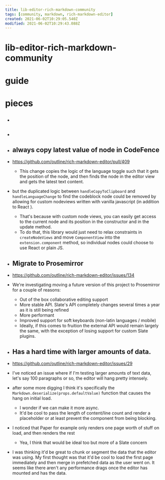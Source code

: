 ```yaml
---
title: lib-editor-rich-markdown-community
tags: [community, markdown, rich-markdown-editor]
created: 2021-06-02T10:29:05.540Z
modified: 2021-06-02T10:29:43.088Z
---
```


# lib-editor-rich-markdown-community

# guide

# pieces
- ## 

- ## 

- ## always copy latest value of node in CodeFence
- https://github.com/outline/rich-markdown-editor/pull/409
  - This change copies the logic of the language toggle such that it gets the position of the node, and then finds the node in the editor view and gets the latest text content.
- but the duplicated logic between `handleCopyToClipboard` and `handleLanguageChange` to find the codeblock node could be removed by allowing for custom nodeviews written with vanilla javascript (in addition to React ).
  - That's because with custom node views, you can easily get access to the current node and its position in the constructor and in the update method.
  - To do that, this library would just need to relax constraints in `createNodeViews` and move `ComponentView` into the `extension.component` method, so individual nodes could choose to use React or plain JS.

- ## Migrate to Prosemirror
- https://github.com/outline/rich-markdown-editor/issues/134
- We're investigating moving a future version of this project to Prosemirror for a couple of reasons:
  - Out of the box collaborative editing support
  - More stable API. Slate's API completely changes several times a year as it is still being refined
  - More performant
  - Improved support for soft keyboards (non-latin languages / mobile)
  - Ideally, if this comes to fruition the external API would remain largely the same, with the exception of losing support for custom Slate plugins.

- ## Has a hard time with larger amounts of data.
- https://github.com/outline/rich-markdown-editor/issues/29
- I've noticed an issue where if I'm testing larger amounts of text data, let's say 100 paragraphs or so, the editor will hang pretty intensely.
- after some more digging I think it's specifically the `Markdown.deserialize(props.defaultValue)` function that causes the hang on initial load. 
  - I wonder if we can make it more async. 
  - It'd be cool to pass the length of content/line count and render a placeholder or at least prevent the component from being blocking.
- I noticed that Paper for example only renders one page worth of stuff on load, and then renders the rest
  - Yea, I think that would be ideal too but more of a Slate concern
- I was thinking it'd be great to chunk or segment the data that the editor was using. My first thought was that it'd be cool to load the first page immediately and then merge in prefetched data as the user went on. It seems like there aren't any performance drags once the editor has mounted and has the data.
